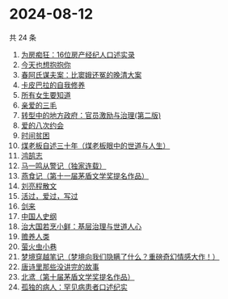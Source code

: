 # 2024-08-12

共 24 条

<!-- BEGIN WEREAD -->
<!-- 最后更新时间 2024-08-12 17:14:55 +0800 -->
1. [为房痴狂：16位房产经纪人口述实录](https://weread.qq.com/web/bookDetail/54732a60813ab912ag018a73)
1. [今天也想抱抱你](https://weread.qq.com/web/bookDetail/9bc32b40813ab9132g010e03)
1. [春阿氏谋夫案：比窦娥还冤的晚清大案](https://weread.qq.com/web/bookDetail/9bd32550813ab9125g0172e5)
1. [卡皮巴拉的自我修养](https://weread.qq.com/web/bookDetail/1ae32440813ab912ag0174db)
1. [所有女生要知道](https://weread.qq.com/web/bookDetail/36a325d0813ab89dbg0128d1)
1. [亲爱的三毛](https://weread.qq.com/web/bookDetail/14832ff071551cb01481f7b)
1. [转型中的地方政府：官员激励与治理(第二版)](https://weread.qq.com/web/bookDetail/4e732b3071cd7c794e71c25)
1. [爱的八次约会](https://weread.qq.com/web/bookDetail/dfc32660720582eadfcb192)
1. [时间贫困](https://weread.qq.com/web/bookDetail/22a327a0813ab86fbg010c7d)
1. [煤老板自述三十年（煤老板眼中的世道与人生）](https://weread.qq.com/web/bookDetail/87432450813ab9177g0110f5)
1. [鸿鹄志](https://weread.qq.com/web/bookDetail/99a32a20813ab6868g015237)
1. [马一鸣从警记（独家连载）](https://weread.qq.com/web/bookDetail/1a632c20813ab7cf9g01532f)
1. [燕食记（第十一届茅盾文学奖提名作品）](https://weread.qq.com/web/bookDetail/05f32020813ab9135g0152ff)
1. [刘亮程散文](https://weread.qq.com/web/bookDetail/0b532370813ab78fdg014c98)
1. [活过，爱过，写过](https://weread.qq.com/web/bookDetail/a0032d50813ab70afg0164f6)
1. [剑来](https://weread.qq.com/web/bookDetail/8e5326b07153adcf8e53d42)
1. [中国人史纲](https://weread.qq.com/web/bookDetail/229326f071e3bcdd229c12c)
1. [治大国若烹小鲜：基层治理与世道人心](https://weread.qq.com/web/bookDetail/57e32aa0813ab75ddg010a4d)
1. [赡养人类](https://weread.qq.com/web/bookDetail/a783203071eb6320a789765)
1. [萤火虫小巷](https://weread.qq.com/web/bookDetail/c9f32d00729aa62ac9fb7ca)
1. [梦境穿越笔记（梦境向我们隐瞒了什么？重磅奇幻情感大作！）](https://weread.qq.com/web/bookDetail/b4f32940813ab9152g019d1c)
1. [唐诗里那些没讲完的故事](https://weread.qq.com/web/bookDetail/a9732d50813ab90ecg012951)
1. [北鸢（第十届茅盾文学奖提名作品）](https://weread.qq.com/web/bookDetail/bad32b607169946cbad8dad)
1. [孤独的病人：罕见病患者口述纪实](https://weread.qq.com/web/bookDetail/73332b10813ab909fg0175e6)
<!-- END WEREAD -->